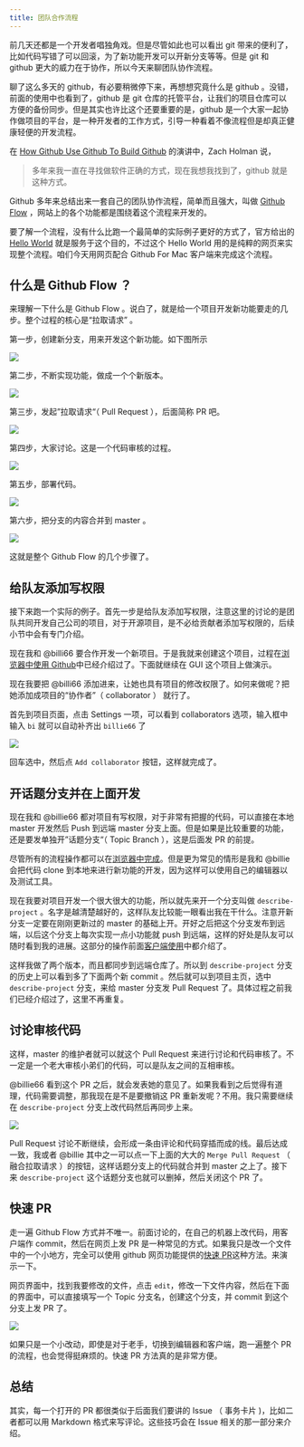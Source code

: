 ```yaml
---
title: 团队合作流程
---
```


前几天还都是一个开发者唱独角戏。但是尽管如此也可以看出 git 带来的便利了，比如代码写错了可以回滚，为了新功能开发可以开新分支等等。但是 git 和 github 更大的威力在于协作，所以今天来聊团队协作流程。

聊了这么多天的 github，有必要稍微停下来，再想想究竟什么是 github 。没错，前面的使用中也看到了，github 是 git 仓库的托管平台，让我们的项目仓库可以方便的备份同步。但是其实也许比这个还要重要的是，github 是一个大家一起协作做项目的平台，是一种开发者的工作方式，引导一种看着不像流程但是却真正健康轻便的开发流程。

在 [How Github Use Github To Build Github](https://www.youtube.com/watch?v=qyz3jkOBbQY) 的演讲中，Zach Holman 说，

> 多年来我一直在寻找做软件正确的方式，现在我想我找到了，github 就是这种方式。


Github 多年来总结出来一套自己的团队协作流程，简单而且强大，叫做 [Github Flow](https://guides.github.com/introduction/flow/index.html) ，网站上的各个功能都是围绕着这个流程来开发的。

要了解一个流程，没有什么比跑一个最简单的实际例子更好的方式了，官方给出的 [Hello World](https://guides.github.com/activities/hello-world/) 就是服务于这个目的，不过这个 Hello World 用的是纯粹的网页来实现整个流程。咱们今天用网页配合 Github For Mac 客户端来完成这个流程。

## 什么是 Github Flow ？

来理解一下什么是 Github Flow 。说白了，就是给一个项目开发新功能要走的几步。整个过程的核心是“拉取请求” 。

第一步，创建新分支，用来开发这个新功能。如下图所示

![](https://img.haoqicat.com/2019031601.jpg)

第二步，不断实现功能，做成一个个新版本。

![](https://img.haoqicat.com/2019031602.jpg)


第三步，发起”拉取请求“（ Pull Request ），后面简称 PR 吧。

![](https://img.haoqicat.com/2019031603.jpg)


第四步，大家讨论。这是一个代码审核的过程。

![](https://img.haoqicat.com/2019031604.jpg)

第五步，部署代码。

![](https://img.haoqicat.com/2019031604.jpg)

第六步，把分支的内容合并到 master 。

![](https://img.haoqicat.com/2019031606.jpg)

这就是整个 Github Flow 的几个步骤了。

## 给队友添加写权限

接下来跑一个实际的例子。首先一步是给队友添加写权限，注意这里的讨论的是团队共同开发自己公司的项目，对于开源项目，是不必给贡献者添加写权限的，后续小节中会有专门介绍。

现在我和 @billi66 要合作开发一个新项目。于是我就来创建这个项目，过程在[浏览器中使用 Github](github_in_browser)中已经介绍过了。下面就继续在 GUI 这个项目上做演示。

现在我要把 @billi66 添加进来，让她也具有项目的修改权限了。如何来做呢？把她添加成项目的“协作者”（ collaborator ） 就行了。 

首先到项目页面，点击 Settings 一项，可以看到 collaborators 选项，输入框中输入 `bi` 就可以自动补齐出 `billie66` 了

![](https://img.haoqicat.com/2019031607.jpg)

回车选中，然后点 `Add collaborator` 按钮，这样就完成了。

## 开话题分支并在上面开发

现在我和 @billie66 都对项目有写权限，对于非常有把握的代码，可以直接在本地 master 开发然后 Push 到远端 master 分支上面。但是如果是比较重要的功能，还是要发单独开”话题分支“（ Topic Branch ），这是后面发 PR 的前提。

尽管所有的流程操作都可以在[浏览器中完成](https://github.com/blog/1557-github-flow-in-the-browser)。但是更为常见的情形是我和 @billie 会把代码 clone 到本地来进行新功能的开发，因为这样可以使用自己的编辑器以及测试工具。

现在我要对项目开发一个很大很大的功能，所以就先来开一个分支叫做 `describe-project` 。名字是越清楚越好的，这样队友比较能一眼看出我在干什么。注意开新分支一定要在刚刚更新过的 master 的基础上开。开好之后把这个分支发布到远端，以后这个分支上每次实现一点小功能就 push 到远端，这样的好处是队友可以随时看到我的进展。这部分的操作前面[客户端使用](github_for_mac.html)中都介绍了。

这样我做了两个版本，而且都同步到远端仓库了。所以到 `describe-project` 分支的历史上可以看到多了下面两个新 commit 。然后就可以到项目主页，选中 `describe-project` 分支，来给 master 分支发 Pull Request 了。具体过程之前我们已经介绍过了，这里不再重复。

## 讨论审核代码

这样，master 的维护者就可以就这个 Pull Request 来进行讨论和代码审核了。不一定是一个老大审核小弟们的代码，可以是队友之间的互相审核。

@billie66 看到这个 PR 之后，就会发表她的意见了。如果我看到之后觉得有道理，代码需要调整，那我现在是不是要撤销这 PR 重新发呢？不用。我只需要继续在 `describe-project` 分支上改代码然后再同步上来。

![](https://img.haoqicat.com/2019031608.jpg)

Pull Request 讨论不断继续，会形成一条由评论和代码穿插而成的线。最后达成一致，我或者 @billie 其中之一可以点一下上面的大大的 `Merge Pull Request` （ 融合拉取请求 ）的按钮，这样话题分支上的代码就合并到 master 之上了。接下来 `describe-project` 这个话题分支也就可以删掉，然后关闭这个 PR 了。

## 快速 PR

走一遍 Github Flow 方式并不唯一。前面讨论的，在自己的机器上改代码，用客户端作 commit，然后在网页上发 PR 是一种常见的方式。如果我只是改一个文件中的一个小地方，完全可以使用 github 网页功能提供的[快速 PR](https://github.com/blog/1945-quick-pull-requests)这种方法。来演示一下。

网页界面中，找到我要修改的文件，点击 `edit`，修改一下文件内容，然后在下面的界面中，可以直接填写一个 Topic 分支名，创建这个分支，并 commit 到这个分支上发 PR 了。

![](https://img.haoqicat.com/2019031609.jpg)

如果只是一个小改动，即使是对于老手，切换到编辑器和客户端，跑一遍整个 PR 的流程，也会觉得挺麻烦的。快速 PR 方法真的是非常方便。

## 总结

其实，每一个打开的 PR 都很类似于后面我们要讲的 Issue （ 事务卡片 )，比如二者都可以用 Markdown 格式来写评论。这些技巧会在 Issue 相关的那一部分来介绍。
